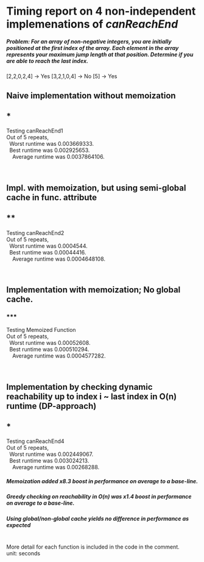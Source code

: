 # Timing report on 4 non-independent implemenations of _canReachEnd_

##### Problem: For an array of non-negative integers, you are initially positioned at the first index of the array. Each element in the array represents your maximum jump length at that position. Determine if you are able to reach the last index.
[2,2,0,2,4] -> Yes
[3,2,1,0,4] -> No
[5] -> Yes

## **Naive implementation without memoization** <br />
## *
Testing canReachEnd1 <br />
Out of 5 repeats, <br />
&nbsp; Worst runtime was 0.003669333. <br />
&nbsp; Best runtime was 0.002925653. <br />
&nbsp; &nbsp;  Average runtime was 0.0037864106.<br />

<br />

## **Impl. with memoization, but using semi-global cache in func. attribute** <br />
## **
Testing canReachEnd2 <br />
Out of 5 repeats, <br />
&nbsp; Worst runtime was 0.0004544.  <br />
&nbsp; Best runtime was 0.00044416. <br />
&nbsp; &nbsp;  Average runtime was 0.0004648108. <br />

<br />

## **Implementation with memoization; No global cache.** <br />
### ***
Testing Memoized Function <br />
Out of 5 repeats, <br />
&nbsp; Worst runtime was 0.00052608. <br />
&nbsp; Best runtime was 0.000510294. <br />
&nbsp; &nbsp; Average runtime was 0.0004577282. <br />

<br />

## **Implementation by checking dynamic reachability up to index i ~ last index in O(n) runtime (DP-approach)** <br />
## *

Testing canReachEnd4 <br />
Out of 5 repeats, <br />
&nbsp; Worst runtime was 0.002449067. <br />
&nbsp; Best runtime was 0.003024213. <br />
&nbsp; &nbsp;  Average runtime was 0.00268288. <br /> 


##### **Memoization added x8.3 boost in performance on average to a base-line.**
##### **Greedy checking on reachability in O(n) was x1.4 boost in performance on average to a base-line.** 
##### **Using global/non-global cache yields no difference in performance as expected**


<br />
More detail for each function is included in the code in the comment. <br />
unit: seconds
